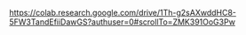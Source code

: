 https://colab.research.google.com/drive/1Th-g2sAXwddHC8-5FW3TandEfiiDawGS?authuser=0#scrollTo=ZMK391OoG3Pw
